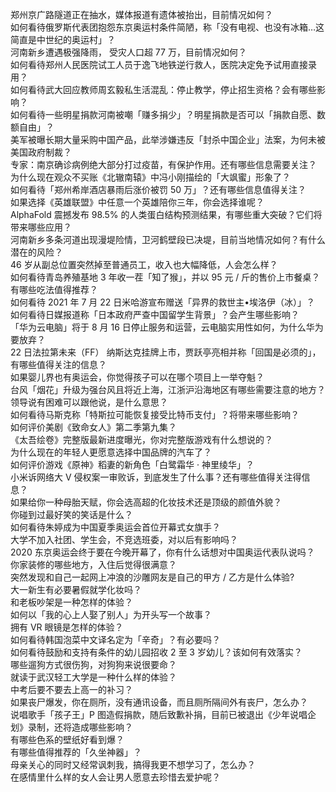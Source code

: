 郑州京广路隧道正在抽水，媒体报道有遗体被抬出，目前情况如何？  
如何看待俄罗斯代表团抱怨东京奥运村条件简陋，称「没有电视、也没有冰箱…这简直是中世纪的奥运村」？  
河南新乡遭遇极强降雨， 受灾人口超 77 万，目前情况如何？  
如何看待郑州人民医院试工人员于逸飞地铁逆行救人，医院决定免予试用直接录用？  
如何看待武大回应教师周玄毅私生活混乱：停止教学，停止招生资格？会有哪些影响？  
如何看待一些明星捐款河南被嘲「赚多捐少」？明星捐款是否可以「捐款自愿、数额自由」？  
美军被曝长期大量采购中国产品，此举涉嫌违反「封杀中国企业」法案，为何未被美国政府制裁？  
专家：南京确诊病例绝大部分打过疫苗，有保护作用。还有哪些信息需要关注？  
为什么现在观众不买账《北辙南辕》中冯小刚描绘的「大飒蜜」形象了？  
如何看待「郑州希岸酒店暴雨后涨价被罚 50 万」？还有哪些信息值得关注？  
如果选择《英雄联盟》中任意一个英雄陪你三年，你会选择谁呢？  
AlphaFold 震撼发布 98.5% 的人类蛋白结构预测结果，有哪些重大突破？它们将带来哪些应用？  
河南新乡多条河道出现漫堤险情，卫河鹤壁段已决堤，目前当地情况如何？有什么潜在的风险？  
46 岁从副总位置突然掉至普通员工，收入也大幅降低，人会怎么样？  
如何看待青岛养殖基地 3 年收一茬「知了猴」，并以 95 元 / 斤的售价上市餐桌？有哪些吃法值得推荐？  
如何看待 2021 年 7 月 22 日米哈游宣布赠送「异界的救世主•埃洛伊（冰）」？  
如何看待日媒报道称「日本政府严查中国留学生背景」？会产生哪些影响？  
「华为云电脑」将于 8 月 16 日停止服务和运营，云电脑实用性如何，为什么华为要放弃？  
22 日法拉第未来（FF） 纳斯达克挂牌上市，贾跃亭亮相并称「回国是必须的」，有哪些值得关注的信息？  
如果婴儿界也有奥运会，你觉得孩子可以在哪个项目上一举夺魁？  
台风「烟花」升级为强台风且将近上海，江浙沪沿海地区有哪些需要注意的地方？  
领导说有困难可以跟他说，是什么意思？  
如何看待马斯克称「特斯拉可能恢复接受比特币支付」？将带来哪些影响？  
如何评价美剧《致命女人》第二季第九集？  
《太吾绘卷》完整版最新进度曝光，你对完整版游戏有什么想说的？  
为什么现在的年轻人更愿意选择中国品牌的汽车了？  
如何评价游戏《原神》稻妻的新角色「白鹭霜华 · 神里绫华」？  
小米诉网络大 V 侵权案一审败诉，到底发生了什么事？还有哪些值得关注得信息？  
如果给你一种母胎天赋，你会选高超的化妆技术还是顶级的颜值外貌？  
你碰到过最好笑的笑话是什么？  
如何看待朱婷成为中国夏季奥运会首位开幕式女旗手？  
大学不加入社团、学生会，不竞选班委，对以后有影响吗？  
2020 东京奥运会终于要在今晚开幕了，你有什么话想对中国奥运代表队说吗？  
你家装修的哪些地方，入住后觉得很满意？  
突然发现和自己一起网上冲浪的沙雕网友是自己的甲方 / 乙方是什么体验?  
大一新生有必要暑假就学化妆吗？  
和老板吵架是一种怎样的体验？  
如何以「我的心上人娶了别人」为开头写一个故事？  
拥有 VR 眼镜是怎样的体验？  
如何看待韩国泡菜中文译名定为「辛奇」？有必要吗？  
如何看待鼓励和支持有条件的幼儿园招收 2 至 3 岁幼儿？该如何有效落实？  
哪些遛狗方式很伤狗，对狗狗来说很要命？  
就读于武汉轻工大学是一种什么样的体验？  
中考后要不要去上高一的补习？  
如果丧尸爆发，你在厕所，没有通讯设备，而且厕所隔间外有丧尸，怎么办？  
说唱歌手「孩子王」P 图造假捐款，随后致歉补捐，目前已被退出《少年说唱企划》录制，还将造成哪些影响？  
有哪些色系的壁纸好看到爆？  
有哪些值得推荐的「久坐神器」？  
母亲关心的同时又经常讽刺我，搞得我更不想学习了，怎么办？  
在感情里什么样的女人会让男人愿意去珍惜去爱护呢？  
